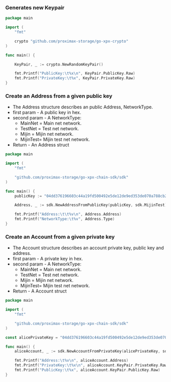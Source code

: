 
### Generates new Keypair

```go
package main

import (
	"fmt"

	crypto "github.com/proximax-storage/go-xpx-crypto"
)

func main() {

	KeyPair, _ := crypto.NewRandomKeyPair()

	fmt.Printf("PublicKey:\t%x\n", KeyPair.PublicKey.Raw)
	fmt.Printf("PrivateKey:\t%x", KeyPair.PrivateKey.Raw)
}
```

### Create an Address from a given public key

* The Address structure describes an public Address, NetworkType.
* first param - A public key in hex.
* second param - A NetworkType:
  * MainNet = Main net network.
  * TestNet = Test net network.
  * Mijin = Mijin net network.
  * MijinTest= Mijin test net network.
* Return - An Address struct

```go
package main

import (
	"fmt"

	"github.com/proximax-storage/go-xpx-chain-sdk/sdk"
)

func main() {
	publicKey := "04dd376196603c44a19fd500492e5de12de9ed353de070a788cb21f210645613"

	Address, _ := sdk.NewAddressFromPublicKey(publicKey, sdk.MijinTest)

	fmt.Printf("Address:\t\t%v\n", Address.Address)
	fmt.Printf("NetworkType:\t%v", Address.Type)
}
```

### Create an Account from a given private key

* The Account structure describes an account private key, public key and address.
* first param - A private key in hex.
* second param - A NetworkType:
  * MainNet = Main net network.
  * TestNet = Test net network.
  * Mijin = Mijin net network.
  * MijinTest= Mijin test net network.
* Return - A Account struct

```go
package main

import (
	"fmt"

	"github.com/proximax-storage/go-xpx-chain-sdk/sdk"
)

const alicePrivateKey = "04dd376196603c44a19fd500492e5de12de9ed353de070a788cb21f210645613"

func main() {
	aliceAccount, _ := sdk.NewAccountFromPrivateKey(alicePrivateKey, sdk.MijinTest, nil)

	fmt.Printf("Address:\t%v\n", aliceAccount.Address)
	fmt.Printf("PrivateKey:\t%x\n", aliceAccount.KeyPair.PrivateKey.Raw)
	fmt.Printf("PublicKey:\t%x", aliceAccount.KeyPair.PublicKey.Raw)
}
```

